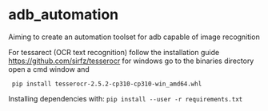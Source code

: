 # adb_automation
Aiming to create an automation toolset for adb capable of image recognition

For tessarect (OCR text recognition) follow the installation guide https://github.com/sirfz/tesserocr
for windows go to the binaries directory open a cmd window and

``` pip install tesserocr-2.5.2-cp310-cp310-win_amd64.whl```

Installing dependencies with:
``` pip install --user -r requirements.txt ```
